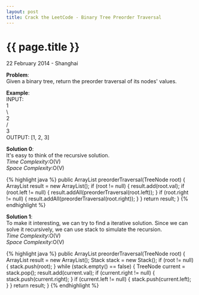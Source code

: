 ```yaml
---
layout: post
title: Crack the LeetCode - Binary Tree Preorder Traversal
---
```


{{ page.title }}
================

<p class="meta">22 February 2014 - Shanghai </p>

**Problem**:  
Given a binary tree, return the preorder traversal of its nodes' values.

**Example**:  
INPUT:   
1   
 \    
  2   
 /   
3    
OUTPUT:  [1, 2, 3]

**Solution 0**:  
It's easy to think of the recursive solution.    
*Time Complexity*:O(V)  
*Space Complexity*:O(V)  

{% highlight java %}
public ArrayList<Integer> preorderTraversal(TreeNode root) {
    ArrayList<Integer> result = new ArrayList<Integer>();
    if (root != null) {
        result.add(root.val);
        if (root.left != null) {
            result.addAll(preorderTraversal(root.left));
        }
        if (root.right != null) {
            result.addAll(preorderTraversal(root.right));
        }
    }
    return result;
}
{% endhighlight %}


**Solution 1**:  
To make it interesting, we can try to find a iterative solution. Since we can solve it recursively, we can use stack to simulate the recursion.  
*Time Complexity*:O(V)  
*Space Complexity*:O(V)  

{% highlight java %}
public ArrayList<Integer> preorderTraversal(TreeNode root) {
    ArrayList<Integer> result = new ArrayList<Integer>();
    Stack<TreeNode> stack = new Stack<TreeNode>();
    if (root != null) {
        stack.push(root);
    }
    while (stack.empty() == false) {
        TreeNode current = stack.pop();
        result.add(current.val);
        if (current.right != null) {
            stack.push(current.right);
        }
        if (current.left != null) {
            stack.push(current.left);
        }
    }
    return result;
}
{% endhighlight %}

